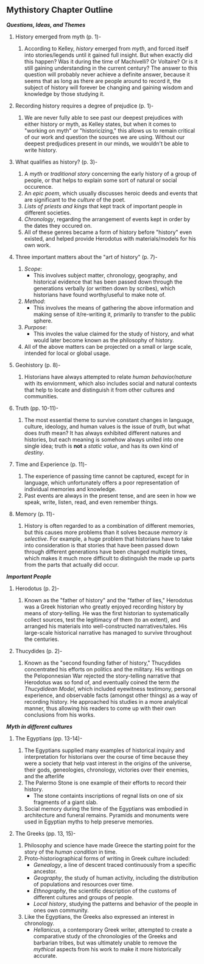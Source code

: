 ## Mythistory Chapter Outline

***Questions, Ideas, and Themes***

1. History emerged from myth (p. 1)-
    1. According to Kelley, *history* emerged from *myth*, and forced itself into stories/legends until it gained full insight. But when exactly did this happen? Was it during the time of Machivelli? Or Voltaire? Or is it still gaining understanding in the current century? The answer to this question will probably never achieve a definite answer, because it seems that as long as there are people around to record it, the subject of history will forever be changing and gaining wisdom and knowledge by those studying it.
    
2. Recording history requires a degree of prejudice (p. 1)-
    1. We are never fully able to see past our deepest prejudices with either history or myth, as Kelley states, but when it comes to "working on myth" or "historicizing," this allows us to remain critical of our work and question the sources we are using. Without our deepest predjudices present in our minds, we wouldn't be able to write history. 
    
3. What qualifies as history? (p. 3)-
    1. A *myth* or *traditional story* concerning the early history of a group of people, or that helps to explain some sort of natural or social occurence. 
    2. An *epic poem*, which usually discusses heroic deeds and events that are significant to the *culture* of the poet. 
    3. *Lists of priests and kings* that kept track of important people in different societies. 
    4. *Chronology*, regarding the arrangement of events kept in order by the dates they occured on. 
    5. All of these genres became a form of history before "history" even existed, and helped provide Herodotus with materials/models for his own work. 
    
4. Three important matters about the "art of history" (p. 7)-
    1. *Scope*:
        * This involves subject matter, chronology, geography, and historical evidence that has been passed down through the generations verbally (or written down by scribes), which historians have found worthy/useful to make note of. 
    2. *Method*:
        * This involves the means of gathering the above information and making sense of it/re-writing it, primarily to transfer to the public sphere.
    3. *Purpose*:
        * This involes the value claimed for the study of history, and what would later become known as the philosophy of history.
    4. All of the above matters can be projected on a small or large scale, intended for local or global usage. 
        
5. Geohistory (p. 8)-

    1. Historians have always attempted to relate *human behavior/nature* with its enviornment, which also includes social and natural contexts that help to locate and distinguish it from other cultures and communities. 
        
6. Truth (pp. 10-11)-
    1. The most essential theme to survive constant changes in language, culture, ideology, and human values is the issue of *truth*, but what does *truth* mean? It has always exhibited different natures and histories, but each meaning is somehow always united into one single idea; truth is **not** a *static value*, and has its own kind of *destiny*. 
    
7. Time and Experience (p. 11)-
    1. The experience of passing time cannot be captured, except for in language, which unfortunately offers a poor representation of individual memories and knowledge.
    2. Past events are always in the present tense, and are seen in how we speak, write, listen, read, and even remember things.
        
8. Memory (p. 11)-
    1. History is often regarded to as a combination of different memories, but this causes more problems than it solves because *memory is selective*. For example, a huge problem that historians have to take into consideration is that stories that have been passed down through different generations have been changed multiple times, which makes it much more difficult to distinguish the made up parts from the parts that actually did occur. 
        
***Important People***

1. Herodotus (p. 2)-
    1. Known as the "father of history" and the "father of lies," Herodotus was a Greek historian who greatly enjoyed recording history by means of story-telling. He was the first historian to systematically collect sources, test the legitimacy of them (to an extent), and arranged his materials into well-constructed narratives/tales. His large-scale historical narrative has managed to survive throughout the centuries.  
        
2. Thucydides (p. 2)-
    1. Known as the "second founding father of history," Thucydides concentrated his efforts on politics and the military. His writings on the Peloponnesian War rejected the story-telling narrative that Herodotus was so fond of, and eventually coined the term *the Thucydidean Model*, which included eyewitness testimony, personal experience, and observable facts (amongst other things) as a way of recording history. He approached his studies in a more analytical manner, thus allowing his readers to come up with their own conclusions from his works. 
        
***Myth in different cultures***

1. The Egyptians (pp. 13-14)-
    1. The Egyptians supplied many examples of historical inquiry and interpretation for historians over the course of time because they were a society that help vast interest in the origins of the universe, their gods, geneologies, chronology, victories over their enemies, and the afterlife
    2. The Palermo Stone is one example of their efforts to record their history. 
        * The stone containts inscriptions of regnal lists on one of six fragments of a giant slab.
    3. Social memory during the time of the Egyptians was embodied in architecture and funeral remains. Pyramids and monuments were used in Egyptian myths to help preserve memories.
            
2. The Greeks (pp. 13, 15)-
    1. Philosophy and science have made Greece the starting point for the story of the *human condition* in time.
    2. Proto-historiographical forms of writing in Greek culture included:
        * *Genealogy*, a line of descent traced continuously from a specific ancestor. 
        * *Geography*, the study of human activity, including the distribution of populations and resources over time.
        * *Ethnography*, the scientific description of the customs of different cultures and groups of people. 
        * *Local history*, studying the patterns and behavior of the people in ones own community. 
    3. Like the Egyptians, the Greeks also expressed an interest in chronology.
        * *Hellanicus*, a contemporary Greek writer, attempted to create a comparative study of the chronologies of the Greeks and barbarian tribes, but was ultimately unable to remove the *mythical* aspects from his work to make it more historically accurate. 
